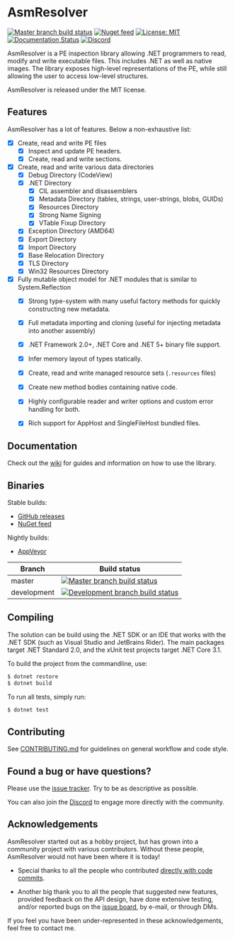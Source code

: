 # AsmResolver

 [![Master branch build status](https://img.shields.io/appveyor/ci/Washi1337/AsmResolver/master.svg)](https://ci.appveyor.com/project/Washi1337/asmresolver/branch/master)
 [![Nuget feed](https://img.shields.io/nuget/v/AsmResolver.svg)](https://www.nuget.org/packages/AsmResolver/)
 [![License: MIT](https://img.shields.io/badge/License-MIT-yellow.svg)](https://opensource.org/licenses/MIT)
 [![Documentation Status](https://readthedocs.org/projects/asmresolver/badge/?version=latest)](https://asmresolver.readthedocs.io/en/latest/?badge=latest)
 [![Discord](https://img.shields.io/discord/961647807591243796.svg?label=&logo=discord&logoColor=ffffff&color=7389D8&labelColor=6A7EC2)](https://discord.gg/Y7DTBkbhJJ)

AsmResolver is a PE inspection library allowing .NET programmers to read, modify and write executable files. This includes .NET as well as native images. The library exposes high-level representations of the PE, while still allowing the user to access low-level structures.

AsmResolver is released under the MIT license.


## Features

AsmResolver has a lot of features. Below a non-exhaustive list:

- [x] Create, read and write PE files
  - [x] Inspect and update PE headers.
  - [x] Create, read and write sections.
- [x] Create, read and write various data directories
  - [x] Debug Directory (CodeView)
  - [x] .NET Directory
    - [x] CIL assembler and disassemblers
    - [x] Metadata Directory (tables, strings, user-strings, blobs, GUIDs)
    - [x] Resources Directory
    - [x] Strong Name Signing
    - [x] VTable Fixup Directory
  - [x] Exception Directory (AMD64)
  - [x] Export Directory
  - [x] Import Directory
  - [x] Base Relocation Directory
  - [x] TLS Directory
  - [x] Win32 Resources Directory
- [x] Fully mutable object model for .NET modules that is similar to System.Reflection
  - [x] Strong type-system with many useful factory methods for quickly constructing new metadata.
  - [x] Full metadata importing and cloning (useful for injecting metadata into another assembly)
  - [x] .NET Framework 2.0+, .NET Core and .NET 5+ binary file support.
  - [x] Infer memory layout of types statically.
  - [x] Create, read and write managed resource sets (`.resources` files)
  - [x] Create new method bodies containing native code.
  - [x] Highly configurable reader and writer options and custom error handling for both.
  - [x] Rich support for AppHost and SingleFileHost bundled files.


## Documentation

Check out the [wiki](https://asmresolver.readthedocs.org/) for guides and information on how to use the library.


## Binaries

Stable builds:

- [GitHub releases](https://github.com/Washi1337/AsmResolver/releases)
- [NuGet feed](https://www.nuget.org/packages/AsmResolver/)

Nightly builds:

- [AppVeyor](https://ci.appveyor.com/project/Washi1337/asmresolver/build/artifacts)

| Branch | Build status |
|--------|--------|
| master | [![Master branch build status](https://img.shields.io/appveyor/ci/Washi1337/AsmResolver/master.svg)](https://ci.appveyor.com/project/Washi1337/asmresolver/branch/master) |
| development | [![Development branch build status](https://img.shields.io/appveyor/ci/Washi1337/AsmResolver/development.svg)](https://ci.appveyor.com/project/Washi1337/asmresolver/branch/development)


## Compiling

The solution can be build using the .NET SDK or an IDE that works with the .NET SDK (such as Visual Studio and JetBrains Rider). The main packages target .NET Standard 2.0, and the xUnit test projects target .NET Core 3.1.

To build the project from the commandline, use:
```bash
$ dotnet restore
$ dotnet build
```

To run all tests, simply run:
```bash
$ dotnet test
```

## Contributing

See [CONTRIBUTING.md](CONTRIBUTING.md) for guidelines on general workflow and code style.


## Found a bug or have questions?

Please use the [issue tracker](https://github.com/Washi1337/AsmResolver/issues). Try to be as descriptive as possible.

You can also join the [Discord](https://discord.gg/Y7DTBkbhJJ) to engage more directly with the community.

## Acknowledgements

AsmResolver started out as a hobby project, but has grown into a community project with various contributors. Without these people, AsmResolver would not have been where it is today!

- Special thanks to all the people who contributed [directly with code commits](https://github.com/Washi1337/AsmResolver/graphs/contributors).

- Another big thank you to all the people that suggested new features, provided feedback on the API design, have done extensive testing, and/or reported bugs on the [issue board](https://github.com/Washi1337/AsmResolver/issues), by e-mail, or through DMs.

If you feel you have been under-represented in these acknowledgements, feel free to contact me.
